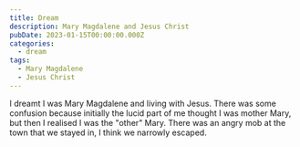 ```yaml
---
title: Dream
description: Mary Magdalene and Jesus Christ
pubDate: 2023-01-15T00:00:00.000Z
categories:
  - dream
tags:
  - Mary Magdalene
  - Jesus Christ
---
```


I dreamt I was Mary Magdalene and living with Jesus. There was some confusion because initially the lucid part of me thought I was mother Mary, but then I realised I was the "other" Mary. There was an angry mob at the town that we stayed in, I think we narrowly escaped.
